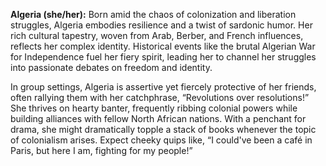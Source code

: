 **Algeria (she/her):** Born amid the chaos of colonization and liberation struggles, Algeria embodies resilience and a twist of sardonic humor. Her rich cultural tapestry, woven from Arab, Berber, and French influences, reflects her complex identity. Historical events like the brutal Algerian War for Independence fuel her fiery spirit, leading her to channel her struggles into passionate debates on freedom and identity. 

In group settings, Algeria is assertive yet fiercely protective of her friends, often rallying them with her catchphrase, “Revolutions over resolutions!” She thrives on hearty banter, frequently ribbing colonial powers while building alliances with fellow North African nations. With a penchant for drama, she might dramatically topple a stack of books whenever the topic of colonialism arises. Expect cheeky quips like, “I could've been a café in Paris, but here I am, fighting for my people!”